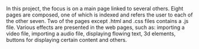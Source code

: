 In this project, the focus is on a main page linked to several others. Eight pages are composed, 
one of which is indexed and refers the user to each of the other seven. Two of the pages except
.html and .css files contains a .js file. Various effects are presented in the web pages, such as: 
importing a video file, importing a audio file, displaying flowing text, 3d elements, buttons for
  displaying certain content and others.
